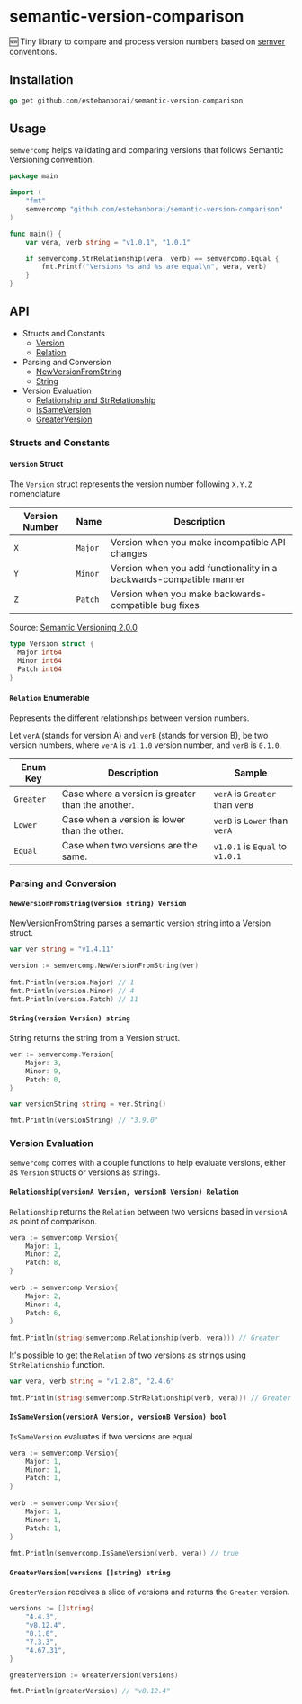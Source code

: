 # semantic-version-comparison
🆕 Tiny library to compare and process version numbers based on [semver](https://semver.org/) conventions.

## Installation
```go
go get github.com/estebanborai/semantic-version-comparison
```

## Usage

`semvercomp` helps validating and comparing versions that follows Semantic Versioning convention.

```go
package main

import (
	"fmt"
	semvercomp "github.com/estebanborai/semantic-version-comparison"
)

func main() {
	var vera, verb string = "v1.0.1", "1.0.1"

	if semvercomp.StrRelationship(vera, verb) == semvercomp.Equal {
		fmt.Printf("Versions %s and %s are equal\n", vera, verb)
	}
}
```

## API

- Structs and Constants
	- [Version](https://github.com/estebanborai/semantic-version-comparison#version-struct)
	- [Relation](https://github.com/estebanborai/semantic-version-comparison#relation-enumerable)
- Parsing and Conversion
	- [NewVersionFromString](https://github.com/estebanborai/semantic-version-comparison#parsestringtoversionversion-string-version)
	- [String](https://github.com/estebanborai/semantic-version-comparison#stringversion-version-string)
- Version Evaluation
	- [Relationship and StrRelationship](https://github.com/estebanborai/semantic-version-comparison#relationshipversiona-version-versionb-version-relation)
	- [IsSameVersion](https://github.com/estebanborai/semantic-version-comparison#issameversionversiona-version-versionb-version-bool)
	- [GreaterVersion](https://github.com/estebanborai/semantic-version-comparison#greaterversionversions-string-string)

### Structs and Constants

#### `Version` Struct
The `Version` struct represents the version number following `X.Y.Z` nomenclature

Version Number | Name | Description
------------ | ------------- | -------------
`X` | `Major` | Version when you make incompatible API changes
`Y` | `Minor` | Version when you add functionality in a backwards-compatible manner
`Z` | `Patch` | Version when you make backwards-compatible bug fixes

Source: [Semantic Versioning 2.0.0](https://semver.org/)

```go
type Version struct {
  Major int64
  Minor int64
  Patch int64
}
```

#### `Relation` Enumerable
Represents the different relationships between version numbers.

Let `verA` (stands for version A) and `verB` (stands for version B), be two version numbers,
where `verA` is `v1.1.0` version number, and `verB` is `0.1.0`.

Enum Key | Description | Sample
------------ | ------------- | -------------
`Greater` | Case where a version is greater than the another. | `verA` is `Greater` than `verB`
`Lower` | Case when a version is lower than the other. | `verB` is `Lower` than `verA`
`Equal` | Case when two versions are the same. | `v1.0.1` is `Equal` to `v1.0.1`

### Parsing and Conversion

#### `NewVersionFromString(version string) Version`
NewVersionFromString parses a semantic version string into a Version struct.

```go
var ver string = "v1.4.11"
	
version := semvercomp.NewVersionFromString(ver)
	
fmt.Println(version.Major) // 1
fmt.Println(version.Minor) // 4
fmt.Println(version.Patch) // 11
```

#### `String(version Version) string`
String returns the string from a Version struct.

```go
ver := semvercomp.Version{
	Major: 3,
	Minor: 9,
	Patch: 0,
}

var versionString string = ver.String()

fmt.Println(versionString) // "3.9.0"
```

### Version Evaluation
`semvercomp` comes with a couple functions to help evaluate versions, either as `Version` structs or versions as strings.

#### `Relationship(versionA Version, versionB Version) Relation`
`Relationship` returns the `Relation` between two versions based in `versionA` as point of comparison.

```go
vera := semvercomp.Version{
	Major: 1,
	Minor: 2,
	Patch: 8,
}
	
verb := semvercomp.Version{
	Major: 2,
	Minor: 4,
	Patch: 6,
}
		
fmt.Println(string(semvercomp.Relationship(verb, vera))) // Greater
```

It's possible to get the `Relation` of two versions as strings using `StrRelationship` function.

```go
var vera, verb string = "v1.2.8", "2.4.6"
		
fmt.Println(string(semvercomp.StrRelationship(verb, vera))) // Greater
```

#### `IsSameVersion(versionA Version, versionB Version) bool`
`IsSameVersion` evaluates if two versions are equal

```go
vera := semvercomp.Version{
	Major: 1,
	Minor: 1,
	Patch: 1,
}
	
verb := semvercomp.Version{
	Major: 1,
	Minor: 1,
	Patch: 1,
}
		
fmt.Println(semvercomp.IsSameVersion(verb, vera)) // true
```

#### `GreaterVersion(versions []string) string`
`GreaterVersion` receives a slice of versions and returns the `Greater` version.

```go
versions := []string{
	"4.4.3",
	"v8.12.4",
	"0.1.0",
	"7.3.3",
	"4.67.31",
}

greaterVersion := GreaterVersion(versions)

fmt.Println(greaterVersion) // "v8.12.4"
```
